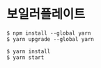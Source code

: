 # 보일러플레이트

    $ npm install --global yarn
    $ yarn upgrade --global yarn 

    $ yarn install
    $ yarn start
